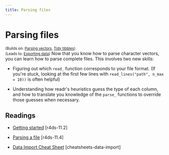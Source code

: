 ```yaml
---
title: Parsing files
---
```


<!-- Generated automatically from parse-file.yml. Do not edit by hand -->

# Parsing files
<small>(Builds on: [Parsing vectors](parse-vector.md), [Tidy tibbles](tidy-tibbles.md))</small>  
<small>(Leads to: [Exporting data](export.md))</small>
Now that you know how to parse character vectors, you can learn how to
parse complete files. This involves two new skills:

* Figuring out which `read_` function corresponds to your file format.
  (If you're stuck, looking at the first few lines with
  `read_lines("path", n_max = 10))` is often helpful)

* Understanding how readr's heuristics guess the type of each column,
  and how to translate you knowledge of the `parse_` functions to
  override those guesses when necessary.

## Readings

  * [Getting started](http://r4ds.had.co.nz/data-import.html#getting-started) [r4ds-11.2]

  * [Parsing a file](http://r4ds.had.co.nz/data-import.html#parsing-a-file) [r4ds-11.4]

  * [Data Import Cheat Sheet](https://github.com/rstudio/cheatsheets/raw/master/source/pdfs/data-import-cheatsheet.pdf) [cheatsheets-data-import]



